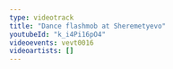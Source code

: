 ```yaml
---
type: videotrack
title: "Dance flashmob at Sheremetyevo"
youtubeId: "k_i4Pi16pO4"
videoevents: vevt0016
videoartists: []
---
```

